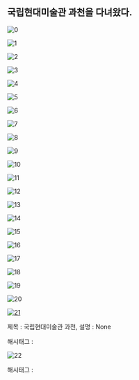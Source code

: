 ## 국립현대미술관 과천을 다녀왔다.

![0](./asset/0.png)

![1](./asset/1.png)

![2](./asset/2.png)

![3](./asset/3.png)

![4](./asset/4.png)

![5](./asset/5.png)

![6](./asset/6.png)

![7](./asset/7.png)

![8](./asset/8.png)

![9](./asset/9.png)

![10](./asset/10.png)

![11](./asset/11.png)

![12](./asset/12.png)

![13](./asset/13.png)

![14](./asset/14.png)

![15](./asset/15.png)

![16](./asset/16.png)

![17](./asset/17.png)

![18](./asset/18.png)

![19](./asset/19.png)

![20](./asset/20.png)

[![21](https://phinf.pstatic.net/image.nmv/blog_2022_01_09_588/e35726e2-7129-11ec-bf61-505dac8c381b_01.jpg)](./asset/21.mp4)

제목 : 국립현대미술관 과천, 설명 : None

해시태그 : 

![22](./asset/22.png)

 해시태그 : 